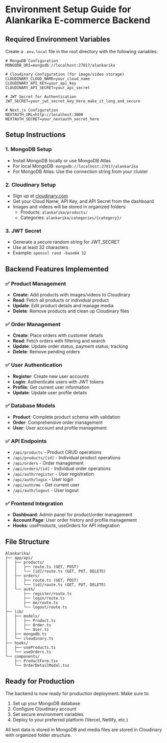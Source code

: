 # Environment Setup Guide for Alankarika E-commerce Backend

## Required Environment Variables

Create a `.env.local` file in the root directory with the following variables:

```env
# MongoDB Configuration
MONGODB_URI=mongodb://localhost:27017/alankarika

# Cloudinary Configuration (for image/video storage)
CLOUDINARY_CLOUD_NAME=your_cloud_name
CLOUDINARY_API_KEY=your_api_key
CLOUDINARY_API_SECRET=your_api_secret

# JWT Secret for Authentication
JWT_SECRET=your_jwt_secret_key_here_make_it_long_and_secure

# Next.js Configuration
NEXTAUTH_URL=http://localhost:3000
NEXTAUTH_SECRET=your_nextauth_secret_here
```

## Setup Instructions

### 1. MongoDB Setup

- Install MongoDB locally or use MongoDB Atlas
- For local MongoDB: `mongodb://localhost:27017/alankarika`
- For MongoDB Atlas: Use the connection string from your cluster

### 2. Cloudinary Setup

- Sign up at [cloudinary.com](https://cloudinary.com)
- Get your Cloud Name, API Key, and API Secret from the dashboard
- Images and videos will be stored in organized folders:
  - Products: `alankarika/products/`
  - Categories: `alankarika/categories/{category}/`

### 3. JWT Secret

- Generate a secure random string for JWT_SECRET
- Use at least 32 characters
- Example: `openssl rand -base64 32`

## Backend Features Implemented

### ✅ Product Management

- **Create**: Add products with images/videos to Cloudinary
- **Read**: Fetch all products or individual product
- **Update**: Edit product details and manage media
- **Delete**: Remove products and clean up Cloudinary files

### ✅ Order Management

- **Create**: Place orders with customer details
- **Read**: Fetch orders with filtering and search
- **Update**: Update order status, payment status, tracking
- **Delete**: Remove pending orders

### ✅ User Authentication

- **Register**: Create new user accounts
- **Login**: Authenticate users with JWT tokens
- **Profile**: Get current user information
- **Update**: Update user profile details

### ✅ Database Models

- **Product**: Complete product schema with validation
- **Order**: Comprehensive order management
- **User**: User account and profile management

### ✅ API Endpoints

- `/api/products` - Product CRUD operations
- `/api/products/[id]` - Individual product operations
- `/api/orders` - Order management
- `/api/orders/[id]` - Individual order operations
- `/api/auth/register` - User registration
- `/api/auth/login` - User login
- `/api/auth/me` - Get current user
- `/api/auth/logout` - User logout

### ✅ Frontend Integration

- **Dashboard**: Admin panel for product/order management
- **Account Page**: User order history and profile management
- **Hooks**: useProducts, useOrders for API integration

## File Structure

```
Alankarika/
├── app/api/
│   ├── products/
│   │   ├── route.ts (GET, POST)
│   │   └── [id]/route.ts (GET, PUT, DELETE)
│   ├── orders/
│   │   ├── route.ts (GET, POST)
│   │   └── [id]/route.ts (GET, PUT, DELETE)
│   └── auth/
│       ├── register/route.ts
│       ├── login/route.ts
│       ├── me/route.ts
│       └── logout/route.ts
├── lib/
│   ├── models/
│   │   ├── Product.ts
│   │   ├── Order.ts
│   │   └── User.ts
│   ├── mongodb.ts
│   └── cloudinary.ts
├── hooks/
│   ├── useProducts.ts
│   └── useOrders.ts
└── components/
    ├── ProductForm.tsx
    └── OrderDetailModal.tsx
```

## Ready for Production

The backend is now ready for production deployment. Make sure to:

1. Set up your MongoDB database
2. Configure Cloudinary account
3. Set secure environment variables
4. Deploy to your preferred platform (Vercel, Netlify, etc.)

All text data is stored in MongoDB and media files are stored in Cloudinary with organized folder structure.
